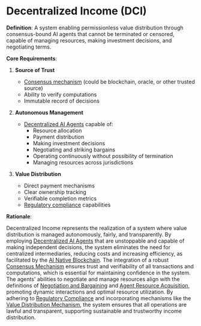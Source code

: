 # Decentralized Income (DCI)

**Definition**: A system enabling permissionless value distribution through
consensus-bound AI agents that cannot be terminated or censored, capable of
managing resources, making investment decisions, and negotiating terms.

**Core Requirements**:

1. **Source of Trust**
   - [Consensus mechanism](consensus-mechanism.md) (could be blockchain, oracle,
     or other trusted source)
   - Ability to verify computations
   - Immutable record of decisions

2. **Autonomous Management**
   - [Decentralized AI Agents](decentralized-AI-Agent.md) capable of:
     - Resource allocation
     - Payment distribution
     - Making investment decisions
     - Negotiating and striking bargains
     - Operating continuously without possibility of termination
     - Managing resources across jurisdictions

3. **Value Distribution**
   - Direct payment mechanisms
   - Clear ownership tracking
   - Verifiable completion metrics
   - [Regulatory compliance](regulatory-compliance.md) capabilities

**Rationale**:

Decentralized Income represents the realization of a system where value
distribution is managed autonomously, fairly, and transparently. By employing
[Decentralized AI Agents](decentralized-AI-Agent.md) that are unstoppable and
capable of making independent decisions, the system eliminates the need for
centralized intermediaries, reducing costs and increasing efficiency, as
facilitated by the [AI Native Blockchain](ai-native-blockchain.md). The
integration of a robust [Consensus Mechanism](consensus-mechanism.md) ensures
trust and verifiability of all transactions and computations, which is essential
for maintaining confidence in the system. The agents' abilities to negotiate and
manage resources align with the definitions of
[Negotiation and Bargaining](negotiation-and-bargaining.md) and
[Agent Resource Acquisition](agent-resource-acquisition.md), promoting dynamic
interactions and optimal resource utilization. By adhering to
[Regulatory Compliance](regulatory-compliance.md) and incorporating mechanisms
like the [Value Distribution Mechanism](value-distribution-mechanism.md), the
system ensures that all operations are lawful and transparent, supporting
sustainable and trustworthy income distribution.
